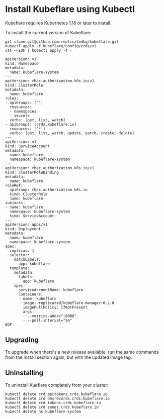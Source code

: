 # Install Kubeflare using Kubectl

Kubeflare requires Kubernetes 1.16 or later to install.

To install the current version of Kubeflare:

```shell
git clone git@github.com:replicatedhq/kubeflare.git
kubectl apply -f kubeflare/config/crds/v1
cat <<EOF | kubectl apply -f -
---
apiVersion: v1
kind: Namespace
metadata:
  name: kubeflare-system
---
apiVersion: rbac.authorization.k8s.io/v1
kind: ClusterRole
metadata:
  name: kubeflare
rules:
- apiGroups: ['']
  resources:
  - namespaces
  - secrets
  verbs: [get, list, watch]
- apiGroups: [crds.kubeflare.io]
  resources: ['*']
  verbs: [get, list, watch, update, patch, create, delete]
---
apiVersion: v1
kind: ServiceAccount
metadata:
  name: kubeflare
  namespace: kubeflare-system
---
apiVersion: rbac.authorization.k8s.io/v1
kind: ClusterRoleBinding
metadata:
  name: kubeflare
roleRef:
  apiGroup: rbac.authorization.k8s.io
  kind: ClusterRole
  name: kubeflare
subjects:
- name: kubeflare
  namespace: kubeflare-system
  kind: ServiceAccount
---
apiVersion: apps/v1
kind: Deployment
metadata:
  name: kubeflare
  namespace: kubeflare-system
spec:
  replicas: 1
  selector:
    matchLabels:
      app: kubeflare
  template:
    metadata:
      labels:
        app: kubeflare
    spec:
      serviceAccountName: kubeflare
      containers:
      - name: kubeflare
        image: replicated/kubeflare-manager:0.2.0
        imagePullPolicy: IfNotPresent
        args:
        - --metrics-addr=":8088"
        - --poll-interval="5m"
EOF
```

## Upgrading

To upgrade when there's a new release available, run the same commands from the install section again, but with the updated image tag.

## Uninstalling

To uninstall Kueflare completely from your cluster:

```shell
kubectl delete crd apitokens.crds.kubeflare.io
kubectl delete crd dnsrecords.crds.kubeflare.io
kubectl delete crd tokens.crds.kubeflare.io
kubectl delete crd zones.crds.kubeflare.io
kubectl delete ns kubeflare-system
```

